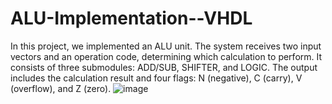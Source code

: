 # ALU-Implementation--VHDL
In this project, we implemented an ALU unit. The system receives two input vectors and an operation code, determining which calculation to perform. It consists of three submodules: ADD/SUB, SHIFTER, and LOGIC. The output includes the calculation result and four flags: N (negative), C (carry), V (overflow), and Z (zero).
![image](https://github.com/user-attachments/assets/a5c4c1c0-8da3-4870-9a4a-2276632e7b95)



